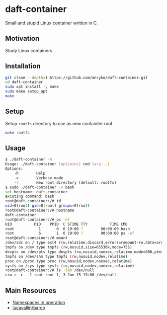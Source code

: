 # daft-container

Small and stupid Linux container written in C.

## Motivation

Study Linux containers.

## Installation

```sh
git clone --depth=1 https://github.com/anryko/daft-container.git
cd daft-container
sudo apt install -y make
sudo make setup_apt
make
```

## Setup

Setup `rootfs` directory to use as new containter root.

```sh
make rootfs
```

## Usage

```sh
$ ./daft-container -h
Usage: ./daft-container [optioins] cmd [arg...]
Options:
    -h        Help
    -v        Verbose mode
    -r        New root directory (default: rootfs)
$ sudo ./daft-container -v bash
set hostname: daft-container
excuting command: bash
root@daft-container:/# id
uid=0(root) gid=0(root) groups=0(root)
root@daft-container:/# hostname
daft-container
root@daft-container:/# ps -ef
UID          PID    PPID  C STIME TTY          TIME CMD
root           1       0  0 19:00 ?        00:00:00 bash
root           6       1  0 19:00 ?        00:00:00 ps -ef
root@daft-container:/# mount
/dev/sdc on / type ext4 (rw,relatime,discard,errors=remount-ro,data=ordered)
tmpfs on /dev type tmpfs (rw,nosuid,size=65536k,mode=755)
devpts on /dev/pts type devpts (rw,nosuid,noexec,relatime,mode=600,ptmxmode=000)
tmpfs on /dev/shm type tmpfs (rw,nosuid,nodev,relatime)
proc on /proc type proc (rw,nosuid,nodev,noexec,relatime)
sysfs on /sys type sysfs (ro,nosuid,nodev,noexec,relatime)
root@daft-container:/# ls -lah /dev/null
crw-r--r-- 1 root root 1, 3 Jun 15 19:00 /dev/null
```

## Main Resources

- [Namespaces in operation](https://lwn.net/Articles/531114/)
- [lucavallin/barco](https://github.com/lucavallin/barco)
